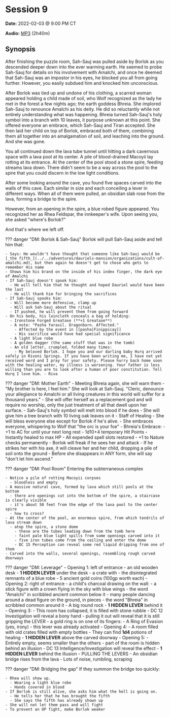# Session 9

**Date:** 2022-02-03 @ 9:00 PM CT

**Audio:** [MP3](https://drive.google.com/file/d/18chMR_IEwWNSyKaIj0LH9p2qGzGFuWlM/view?usp=sharing) (2h40m)

## Synopsis

After finishing the puzzle room, Sah-Sauj was pulled aside by Borlok as you descended deeper down into the ever warming earth. He seemed to probe Sah-Sauj for details on his involvement with Amalchi, and once he deemed that Sah-Sauj was an impostor in his eyes, he blocked you all from going further. However, you easily subdued him and knocked him unconscious.

After Borlok was tied up and undone of his clothing, a scarred woman appeared holding a child made of soil, who Wolf recognized as the lady he met in the forest a few nights ago; the earth goddess Bhreia. She implored Sah-Sauj to renounce Amalchi as his deity. He did so reluctantly while not entirely understanding what was happening. Bhreia turned Sah-Sauj's holy symbol into a branch with 10 leaves, it purpose unknown at this point. She offered everyone an embrace, which Sah-Sauj and Tiran accepted. She then laid her child on top of Borlok, embraced both of them, combining them all together into an amalgamation of soil, and leaching into the ground. And she was gone.

You all continued down the lava tube tunnel until hitting a dark cavernous space with a lava pool at its center. A pile of blood-drained Macoyii lay rotting at its entrance. At the center of the pool stood a stone spire, feeding streams lava down. There didn't seem to be a way across the pool to the spire that you could discern in the low light conditions.

After some looking around the cave, you found five spaces carved into the walls of this cave. Each similar in size and each conceiling a lever in different ways. When all of them were pulled, an obsidian slab rose from the lava, forming a bridge to the spire.

However, from an opening in the spire, a blue robed figure appeared. You recognized her as Rhea Feldspar, the innkeeper's wife. Upon seeing you, she asked "where's Borlok?"

And that's where we left off.

??? danger "DM: Borlok & Sah-Sauj"
    Borlok will pull Sah-Sauj aside and tell him that:

    - Says: He wouldn't have thought that someone like Sah-Sauj would be [_the fifth_](../../adventures/dauriels-mansion/organizations/cult-of-amalchi.md), but then again he doesn't get to chose who gets to remember His name
    - Shows him his brand on the inside of his index finger, the dark eye of Amalchi
    - If Sah-Sauj doesn't spook him:
      - He will tell him that he thought and hoped Dauriel would have been the last
      - He will thank him for bringing the sacrifices
    - If Sah-Sauj spooks him:
      - Will become more defensive, clamp up
      - Will ask Sah-Sauj about the ritual
      - If pushed, he will prevent them from going forward
    - On his body, his loincloth conceals a bag of holding:
      - Ironstone Forged Greataxe (**+1 Greataxe**)
      - A note: "Pasha Yaraxil. Dragonborn. Affected."
        - Affected by the event in [[pasha|Finippicay]]
        - His sacrifice would have had special significance
      - A light blue robe
      - A golden dagger (the same stuff that was in the tomb)
      - An old letter, crumpled, folded many times:
        - My beloved Borlok. I hope you and our darling baby Hurq arrived safely in Rivoni Springs. If you have been writing me, I have not yet received word and I pray for your safety. Please hurry back home soon with the healing water, my illness is worsening. Your father is less willing than you are to look after a human of poor constitution. Tell Hurq I love him. - Riva

??? danger "DM: Mother Earth"
    - Meeting Bhreia again, she will warn them
      - "My brother is here, I feel him." She will look at Sah-Sauj. "Cleric, denounce your allegiance to Amalchi or all living creatures in this world will suffer for a thousand years."
      - She will offer herself as a replacement god and will require no worship, only the just treatment of all that dwell upon her surface.
        - Sah-Sauj's holy symbol will melt into blood if he does
        - She will give him a tree branch with 10 living oak leaves on it
          - Staff of Healing
        - She will bless everyone else except for Borlok if he's alive.
          - She embraces everyone, whispering to Wolf that "the orc is your foe"
          - Bhreia's Embrace:
            - +1 to AC for until your next long rest
            - 1d10+4 temporary Hit Points
            - Instantly healed to max HP
            - All expended spell slots restored
            - +1 to Nature checks permanently
      - Borlok will freak if he sees her and attack
      - If he strikes her with his axe, it will cleave her and her child, dropping a pile of soil onto the ground
      - Before she disappears in ANY form, she will say "don't let him ascend."

??? danger "DM: Pool Room"
    Entering the subterraneous complex

    - Notice a pile of rotting Macoyii corpses
      - bloodless and empty
    - A massive natural cave, formed by lava which still pools at the bottom
      - there are openings cut into the bottom of the spire, a staircase is clearly visible
      - it's about 50 feet from the edge of the lava pool to the center spire
      - how to cross?
    - At the center of the pool, an enormous spire, from which tendrils of lava stream down
      - atop the spire, a stone dome
        - these are the tubes leading down from the tomb here
        - faint pale blue light spills from some openings carved into it
        - five iron tubes come from the ceiling and enter the dome
        - DC 15 Perception can reveal some red liquid dripping from one of them
    - Carved into the walls, several openings, resembling rough carved doorways

??? danger "DM: Leverage"
    - Opening 1: left of entrance
      - an old wooden desk
        - **1 HIDDEN LEVER** under the desk
      - a crate with
        - the disintegrated remnants of a blue robe
        - 5 ancient gold coins (100gp worth each)
    - Opening 2: right of entrance
      - a child's charcoal drawing on the wall:
        - a stick figure with a crown flying in the sky with blue wings
        - the word "Amalchi" in scribbled ancient common below it
        - many people dancing around a dead figure on the ground, in pieces
        - the word "Bhreia" in scribbled common around it
      - A big round rock
        - **1 HIDDEN LEVER** behind it
    - Opening 3:
      - This room has collapsed, it is filled with stone rubble
      - DC 12 Investigation will reveal a bony hand
        - pulling it out will reveal that it is still gripping the LEVER
        - a gold ring is on one of its fingers:
          - A Ring of Evasion (yes, irony)
      - this lever was already activated
    - Opening 4:
      - A room filled with old crates filled with empty bottles
      - They can find **1d4** potions of healing
      - **1 HIDDEN LEVER** above the carved doorway
    - Opening 5:
      - Entirely empty, seems smaller than the others
      - part of the room is hidden behind an illusion
      - DC 13 Intelligence/Investigation will reveal the effect
      - **1 HIDDEN LEVER** behind the illusion
    - PULLING THE LEVERS
      - An obsidian bridge rises from the lava
      - Lots of noise, rumbling, scraping

??? danger "DM: Bridging the gap"
    If they summon the bridge too quickly:

    - Rhea will show up.
      - Wearing a light blue robe
      - Hands covered in blood
    - If Borlok is still alive, she asks him what the hell is going on.
      - He tells her that he has brought the fifth
      - She says the fifth has already shown up
    - She will not let them pass and will fight
    - To prevent an OP fight, make Borlok weaker
